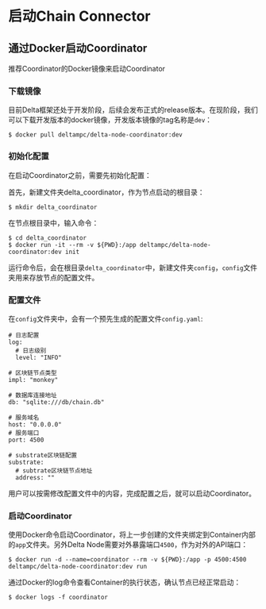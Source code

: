 # 启动Chain Connector

## 通过Docker启动Coordinator

推荐Coordinator的Docker镜像来启动Coordinator

### 下载镜像

目前Delta框架还处于开发阶段，后续会发布正式的release版本。在现阶段，我们可以下载开发版本的docker镜像，开发版本镜像的tag名称是`dev`：

```text
$ docker pull deltampc/delta-node-coordinator:dev
```

### 初始化配置

在启动Coordinator之前，需要先初始化配置：

首先，新建文件夹delta\_coordinator，作为节点启动的根目录：

```text
$ mkdir delta_coordinator
```

在节点根目录中，输入命令：

```text
$ cd delta_coordinator
$ docker run -it --rm -v ${PWD}:/app deltampc/delta-node-coordinator:dev init
```

运行命令后，会在根目录`delta_coordinator`中，新建文件夹`config`，`config`文件夹用来存放节点的配置文件。

### 配置文件

在`config`文件夹中，会有一个预先生成的配置文件`config.yaml`:

```text
# 日志配置
log:
  # 日志级别
  level: "INFO"

# 区块链节点类型
impl: "monkey"

# 数据库连接地址
db: "sqlite:///db/chain.db"

# 服务域名
host: "0.0.0.0"
# 服务端口
port: 4500

# substrate区块链配置
substrate:
  # subtrate区块链节点地址
  address: ""
```

用户可以按需修改配置文件中的内容，完成配置之后，就可以启动Coordinator。

### 启动Coordinator

使用Docker命令启动Coordinator，将上一步创建的文件夹绑定到Container内部的`app`文件夹。另外Delta Node需要对外暴露端口`4500`，作为对外的API端口：

```text
$ docker run -d --name=coordinator --rm -v ${PWD}:/app -p 4500:4500 deltampc/delta-node-coordinator:dev run
```

通过Docker的log命令查看Container的执行状态，确认节点已经正常启动：

```text
$ docker logs -f coordinator
```


